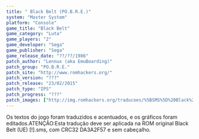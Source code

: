 ```yaml
---
title: " Black Belt (PO.B.R.E.)"
system: "Master System"
platform: "Console"
game_title: "Black Belt"
game_category: "Luta"
game_players: "2"
game_developer: "Sega"
game_publisher: "Sega"
game_release_date: "??/??/1986"
patch_author: "Lennux (aka EmuBoarding)"
patch_group: "PO.B.R.E."
patch_site: "http://www.romhackers.org/"
patch_version: "???"
patch_release: "23/02/2015"
patch_type: "IPS"
patch_progress: "???"
patch_images: ["http://img.romhackers.org/traducoes/%5BSMS%5D%20Black%20Belt%20-%20POBRE%20-%201.png","http://img.romhackers.org/traducoes/%5BSMS%5D%20Black%20Belt%20-%20POBRE%20-%202.png","http://img.romhackers.org/traducoes/%5BSMS%5D%20Black%20Belt%20-%20POBRE%20-%203.png"]
---
```

Os textos do jogo foram traduzidos e acentuados, e os gráficos foram editados.ATENÇÃO:Esta tradução deve ser aplicada na ROM original Black Belt (UE) [!].sms, com CRC32 DA3A2F57 e sem cabeçalho.